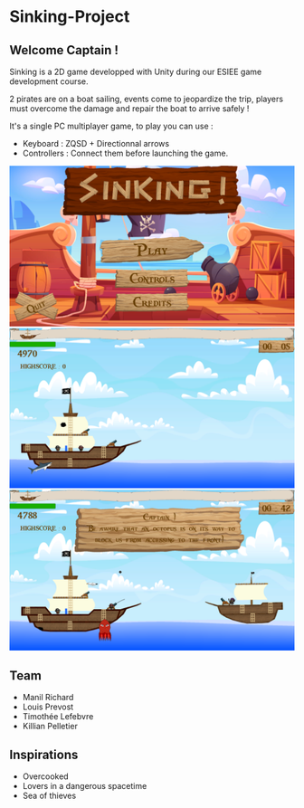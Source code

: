 # Sinking-Project

## Welcome Captain !

Sinking is a 2D game developped with Unity during our ESIEE game development course.

2 pirates are on a boat sailing, events come to jeopardize the trip, players must overcome the damage and repair the boat to arrive safely !


It's a single PC multiplayer game, to play you can use : 
- Keyboard : ZQSD + Directionnal arrows
- Controllers : Connect them before launching the game.

![alt text](https://github.com/ManilR/Sinking-Project/blob/main/Documents/Images/menu.png?raw=true)
![alt text](https://github.com/ManilR/Sinking-Project/blob/main/Documents/Images/ingame1.png?raw=true)
![alt text](https://github.com/ManilR/Sinking-Project/blob/main/Documents/Images/ingame2.png?raw=true)

## Team 
* Manil Richard
* Louis Prevost
* Timothée Lefebvre
* Killian Pelletier

## Inspirations
- Overcooked
- Lovers in a dangerous spacetime
- Sea of thieves
